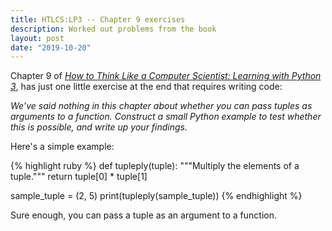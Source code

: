 ```yaml
---
title: HTLCS:LP3 -- Chapter 9 exercises
description: Worked out problems from the book
layout: post
date: "2019-10-20"
---
```


Chapter 9 of _[How to Think Like a Computer Scientist: Learning with Python 3](http://openbookproject.net/thinkcs/python/english3e/)_, has just one little exercise at the end that requires writing code:

_We’ve said nothing in this chapter about whether you can pass tuples as arguments to a function. Construct a small Python example to test whether this is possible, and write up your findings._

Here's a simple example:

{% highlight ruby %}
def tupleply(tuple):
    """Multiply the elements of a tuple."""
    return tuple\[0\] \* tuple\[1\]

sample\_tuple = (2, 5)
print(tupleply(sample\_tuple))
{% endhighlight %}

Sure enough, you can pass a tuple as an argument to a function.




